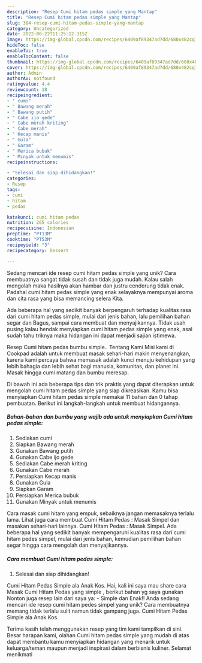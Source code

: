 ```yaml
---
description: "Resep Cumi hitam pedas simple yang Mantap"
title: "Resep Cumi hitam pedas simple yang Mantap"
slug: 304-resep-cumi-hitam-pedas-simple-yang-mantap
category: Uncategorized
date: 2022-06-22T11:25:12.315Z
image: https://img-global.cpcdn.com/recipes/6409af89347ad7dd/680x482cq70/cumi-hitam-pedas-simple-foto-resep-utama.jpg
hideToc: false
enableToc: true
enableTocContent: false
thumbnail: https://img-global.cpcdn.com/recipes/6409af89347ad7dd/680x482cq70/cumi-hitam-pedas-simple-foto-resep-utama.jpg
cover: https://img-global.cpcdn.com/recipes/6409af89347ad7dd/680x482cq70/cumi-hitam-pedas-simple-foto-resep-utama.jpg
author: Admin
authorAv: notfound
ratingvalue: 4.4
reviewcount: 18
recipeingredient:
- " cumi"
- " Bawang merah"
- " Bawang putih"
- " Cabe ijo gede"
- " Cabe merah kriting"
- " Cabe merah"
- " Kecap manis"
- " Gula"
- " Garam"
- " Merica bubuk"
- " Minyak untuk menumis"
recipeinstructions:

- "Selesai dan siap dihidangkan!"
categories:
- Resep
tags:
- cumi
- hitam
- pedas

katakunci: cumi hitam pedas 
nutrition: 265 calories
recipecuisine: Indonesian
preptime: "PT13M"
cooktime: "PT53M"
recipeyield: "3"
recipecategory: Dessert

---
```





Sedang mencari ide resep cumi hitam pedas simple yang unik? Cara membuatnya sangat tidak susah dan tidak juga mudah. Kalau salah mengolah maka hasilnya akan hambar dan justru cenderung tidak enak. Padahal cumi hitam pedas simple yang enak selayaknya mempunyai aroma dan cita rasa yang bisa memancing selera Kita.





Ada beberapa hal yang sedikit banyak berpengaruh terhadap kualitas rasa dari cumi hitam pedas simple, mulai dari jenis bahan, lalu pemilihan bahan segar dan Bagus, sampai cara membuat dan menyajikannya. Tidak usah pusing kalau hendak menyiapkan cumi hitam pedas simple yang enak,      asal sudah tahu triknya maka hidangan ini dapat menjadi sajian istimewa.














Resep Cumi hitam pedas bumbu simple.. Tentang Kami Misi kami di Cookpad adalah untuk membuat masak sehari-hari makin menyenangkan, karena kami percaya bahwa memasak adalah kunci menuju kehidupan yang lebih bahagia dan lebih sehat bagi manusia, komunitas, dan planet ini. Masak hingga cumi matang dan bumbu meresap.






Di bawah ini ada beberapa tips dan trik praktis yang dapat diterapkan untuk mengolah cumi hitam pedas simple yang siap dikreasikan. Kamu bisa menyiapkan Cumi hitam pedas simple memakai 11 bahan dan 0 tahap pembuatan. Berikut ini langkah-langkah untuk membuat hidangannya.

<!--inarticleads1-->

##### Bahan-bahan dan bumbu yang wajib ada untuk menyiapkan Cumi hitam pedas simple:

1. Sediakan  cumi
1. Siapkan  Bawang merah
1. Gunakan  Bawang putih
1. Gunakan  Cabe ijo gede
1. Sediakan  Cabe merah kriting
1. Gunakan  Cabe merah
1. Persiapkan  Kecap manis
1. Gunakan  Gula
1. Siapkan  Garam
1. Persiapkan  Merica bubuk
1. Gunakan  Minyak untuk menumis


Cara masak cumi hitam yang empuk, sebaiknya jangan memasaknya terlalu lama. Lihat juga cara membuat Cumi Hitam Pedas : Masak Simpel dan masakan sehari-hari lainnya. Cumi Hitam Pedas : Masak Simpel. Ada beberapa hal yang sedikit banyak mempengaruhi kualitas rasa dari cumi hitam pedes simpel, mulai dari jenis bahan, kemudian pemilihan bahan segar hingga cara mengolah dan menyajikannya. 

<!--inarticleads2-->

##### Cara membuat Cumi hitam pedas simple:


1. Selesai dan siap dihidangkan!

Cumi Hitam Pedas Simple ala Anak Kos. Hai, kali ini saya mau share cara Masak Cumi Hitam Pedas yang simple , berikut bahan yg saya gunakan Nonton juga resep lain dari saya ya: - Simple dan Enak!! Anda sedang mencari ide resep cumi hitam pedes simpel yang unik? Cara membuatnya memang tidak terlalu sulit namun tidak gampang juga. Cumi Hitam Pedas Simple ala Anak Kos. 

Terima kasih telah menggunakan resep yang tim kami tampilkan di sini. Besar harapan kami, olahan Cumi hitam pedas simple yang mudah di atas dapat membantu kamu menyiapkan hidangan yang menarik untuk keluarga/teman maupun menjadi inspirasi dalam berbisnis kuliner. Selamat menikmati
